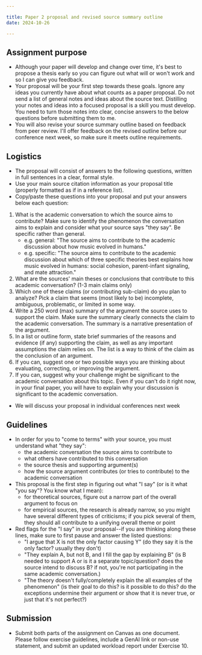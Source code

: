 ```yaml
---

title: Paper 2 proposal and revised source summary outline
date: 2024-10-26

---
```


## Assignment purpose

- Although your paper will develop and change over time, it's best to propose a thesis early so you can figure out what will or won't work and so I can give you feedback.
- Your proposal will be your first step towards these goals. Ignore any ideas you currently have about what counts as a paper proposal. Do not send a list of general notes and ideas about the source text. Distilling your notes and ideas into a focused proposal is a skill you must develop. You need to turn those notes into clear, concise answers to the below questions before submitting them to me.
- You will also revise your source summary outline based on feedback from peer review. I'll offer feedback on the revised outline before our conference next week, so make sure it meets outline requirements.

## Logistics

- The proposal will consist of answers to the following questions, written in full sentences in a clear, formal style.
- Use your main source citation information as your proposal title (properly formatted as if in a reference list).
- Copy/paste these questions into your proposal and put your answers below each question:

1. What is the academic conversation to which the source aims to contribute? Make sure to identify the phenomenon the conversation aims to explain and consider what your source says "they say". Be specific rather than general.
	- e.g. general: "The source aims to contribute to the academic discussion about how music evolved in humans."
	- e.g. specific: "The source aims to contribute to the academic discussion about which of three specific theories best explains how music evolved in humans: social cohesion, parent-infant signaling, and mate attraction."
2. What are the sources' main theses or conclusions that contribute to this academic conversation? (1-3 main claims only)
3. Which one of these claims (or contributing sub-claim) do you plan to analyze? Pick a claim that seems (most likely to be) incomplete, ambiguous, problematic, or limited in some way.
4. Write a 250 word (max) summary of the argument the source uses to support the claim. Make sure the summary clearly connects the claim to the academic conversation. The summary is a narrative presentation of the argument.
5. In a list or outline form, state brief summaries of the reasons and evidence (if any) supporting the claim, as well as any important assumptions the claim relies on. The list is a way to think of the claim as the conclusion of an argument.
6. If you can, suggest one or two possible ways you are thinking about evaluating, correcting, or improving the argument.
7. If you can, suggest why your challenge might be significant to the academic conversation about this topic. Even if you can't do it right now, in your final paper, you will have to explain why your discussion is significant to the academic conversation.

- We will discuss your proposal in individual conferences next week

## Guidelines

- In order for you to "come to terms" with your source, you must understand what "they say":
	- the academic conversation the source aims to contribute to
	- what others have contributed to this conversation
	- the source thesis and supporting argument(s)
	- how the source argument contributes (or tries to contribute) to the academic conversation
- This proposal is the first step in figuring out what "I say" (or is it what "you say"? You know what I mean):
	- for theoretical sources, figure out a narrow part of the overall argument to focus on
	- for empirical sources, the research is already narrow, so you might have several different types of criticisms; if you pick several of them, they should all contribute to a unifying overall theme or point
- Red flags for the "I say" in your proposal--if you are thinking along these lines, make sure to first pause and answer the listed questions:
	- "I argue that X is not the only factor causing Y" (do they say it is the only factor? usually they don't)
	- "They explain A, but not B, and I fill the gap by explaining B" (is B needed to support A or is it a separate topic/question? does the source intend to discuss B? if not, you're not participating in the same academic conversation.)
	- "The theory doesn't fully/completely explain the all examples of the phenomenon" (is their goal to do this? is it possible to do this? do the exceptions undermine their argument or show that it is never true, or just that it's not perfect?)

## Submission

- Submit both parts of the assignment on Canvas as one document. Please follow exercise guidelines, include a GenAI link or non-use statement, and submit an updated workload report under Exercise 10.
